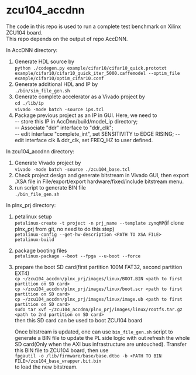 # zcu104_accdnn

The code in this repo is used to run a complete test benchmark on Xilinx ZCU104 board.  
This repo depends on the output of repo AccDNN.

In AccDNN directory:

1. Generate HDL source by    
    `python ./codegen.py example/cifar10/cifar10_quick.prototxt example/cifar10/cifar10_quick_iter_5000.caffemodel --optim_file example/cifar10/optim_cifar10.conf`  
2. Generate additional HDL and IP by  
    `./bin/sim_file_gen.sh`   
3. Generate complete accelerator as a Vivado project by    
    `cd ./lib/ip`  
    `vivado -mode batch -source ips.tcl`  
4. Package previous project as an IP in GUI. Here, we need to    
   -- store this IP in AccDnn/build/model_ip directory;    
   -- Associate "ddr" interface to "ddr_clk";    
   -- edit interface "complete_int", set SENSITIVITY to EDGE RISING;
   -- edit interface clk & ddr_clk, set FREQ_HZ to user defined. 

In zcu104_accdnn directory:

1. Generate Vivado project by    
    `vivado -mode batch -source ./zcu104_base.tcl`   
2. Check project design and generate bitstream in Vivado GUI, then export .XSA file in File/export/export hardware/fixed/include bitstream menu.    
3. run script to generate BIN file     
   `./bin_file_gen.sh`    

In plnx_prj directory:

1. petalinux setup    
    `petalinux-create -t project -n prj_name --template zynqMP`(if clone plnx_prj from git, no need to do this step)    
    `petalinux-config --get-hw-description <PATH TO XSA FILE>`    
    `petalinux-build`    
2. package booting files    
    `petalinux-package --boot --fpga --u-boot --force`   
3. prepare the boot SD card(first partition 100M FAT32, second partition EXT4)   
    `cp ~/zcu104_accdnn/plnx_prj/images/linux/BOOT.BIN <path to first partition on SD card>`   
    `cp ~/zcu104_accdnn/plnx_prj/images/linux/boot.scr <path to first partition on SD card>`   
    `cp ~/zcu104_accdnn/plnx_prj/images/linux/image.ub <path to first partition on SD card>`   
    `sudo tar xvf ~/zcu104_accdnn/plnx_prj/images/linux/rootfs.tar.gz <path to 2nd partition on SD card>`  
   then this SD card can be used to boot ZCU104 board

   Once bitstream is updated, one can use `bin_file_gen.sh` script to generate a BIN file to update the PL side logic with out refresh the whole SD card(Only when the AXI bus infrastructure are untouched). Transfer this BIN file to ZCU104 board, then use      
   `fpgautil -o /lib/firmware/base/base.dtbo -b <PATH TO BIN FILE>/zcu104_base_wrapper.bit.bin`    
   to load the new bitstream.



